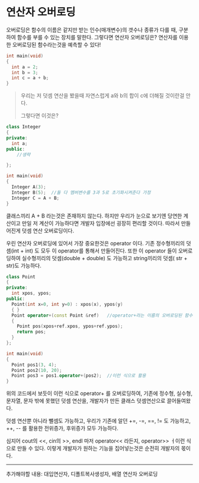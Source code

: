 # 연산자 오버로딩

오버로딩은 함수의 이름은 같지만 받는 인수(매개변수)의 갯수나 종류가 다를 때, 구분하여 함수를 부를 수 있는 장치를 말한다. 그렇다면 연산자 오버로딩은? 연산자를 이용한 오버로딩된 함수라는것을 예측할 수 있다!

```c++
int main(void)
{
  int a = 2;
  int b = 3;
  int c = a + b;
}
```
>우리는 저 덧셈 연산을 봤을때 자연스럽게 a와 b의 합이 c에 더해질 것이란걸 안다.
>
>그렇다면 이것은?


```c++
class Integer
{
private:
  int a;
public:
    //생략

};

int main(void)
{
  Integer A(3);
  Integer B(5);  //둘 다 멤버변수를 3과 5로 초기화시켜준다 가정
  Integer C = A + B;
}
```

클래스끼리 A + B 라는것은 존재하지 않는다. 하지만 우리가 눈으로 보기엔 당연한 계산이고 만일 저 계산이 가능하다면 개발자 입장에선 굉장히 편리할 것이다. 따라서 만들어진게 덧셈 연산 오버로딩이다.

우린 연산자 오버로딩에 있어서 가장 중요한것은 operator 이다. 기존 정수형끼리의 덧셈(int + int) 도 모두 이 operator를 통해서 만들어진다. 또한 이 operator 들이 오버로딩하여 실수형끼리의 덧셈(double + double) 도 가능하고 string끼리의 덧셈( str + str)도 가능하다.

```c++
class Point
{
private:
  int xpos, ypos;
public:
  Point(int x=0, int y=0) : xpos(x), ypos(y)
  { }
  Point operator+(const Point &ref)   //operator+라는 이름의 오버로딩된 함수
  {
    Point pos(xpos+ref.xpos, ypos+ref.ypos);
    return pos;
  }
};

int main(void)
{
  Point pos1(3, 4);
  Point pos2(10, 20);
  Point pos3 = pos1.operator+(pos2);  //이런 식으로 활용
}
```
위의 코드에서 보듯이 이런 식으로 operator+ 를 오버로딩하여, 기존에 정수형, 실수형, 문자열, 문자 밖에 못했던 덧셈 연산을, 개발자가 만든 클래스 덧셈연산으로 끌어들여왔다.

덧셈 연산뿐 아니라 뺄셈도 가능하고, 우리가 기존에 알던 +=, -=, ==, != 도 가능하고, ++, -- 를 활용한 전위증가, 후위증가 모두 가능하다.

심지어 cout의 <<, cin의 >>, endl 마저 operator<< 라든지, operator>> ㅓ이런 식으로 만들 수 있다. 이렇게 개발자가 원하는 기능을 집어넣는것은 순전히 개발자의 몫이다.


---
추가해야할 내용: 대입연산자, 디폴트복사생성자, 배열 연산자 오버로딩
